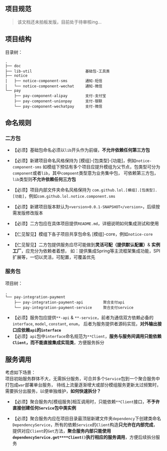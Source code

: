 ## 项目规范

> 该文档还未拍板发版，目前处于待审核ing...

## 项目结构

目录树：
```
.
├── doc
├── lib-util                        基础包-工具类
├── notice                          
│   ├── notice-component-sms        通知-短信
│   └── notice-component-wechat     通知-微信
└── pay
    ├── pay-component-alipay        支付-支付宝
    ├── pay-component-unionpay      支付-银联
    └── pay-component-wechatpay     支付-微信
```

## 命名规则

### 二方包
- 【必须】基础包命名必须以`lib`开头作为前缀，**不允许依赖任何第三方包**
- 【必须】新建项目命名风格保持为 [模组]-[包类型]-[功能]，例如`notice-component-sms`
如模组下预估有多个项目应提升模组为父节点，包类型可分为`component`或者`lib`，其中`compoent`类型意为业务集中包，
可依赖第三方包，`lib`类型则**不允许依赖任何三方包**

- 【必须】项目内部文件夹命名风格保持为 `com.github.lol.[模组].[包类型].[功能]`，例如`com.github.lol.notice.component.sms`
- 【必须】新建项目版本默认为`<version>0.0.1-SNAPSHOT</version>`，后续按需发版修改版本
- 【必须】二方包应在具体项目提供`README.md`，详细说明如何集成测试和使用
- 【仁见智见】模组下各子项目共享包命名 [模组]-core，例如`notice-core`
- 【仁见智见】二方包提供服务应尽可能做到**灵活可配（提供默认配置）**& **实例工厂**，应充分为依赖者着想，
如：提供集成Spring等主流框架集成功能，SPI扩展等，一切以灵活，可配置，可覆盖优先

### 服务包

项目树：
```
.
└── pay-integration-payment                       
    ├── pay-integration-payment-api         聚合支付api
    └── pay-integration-payment-service     聚合支付service
```
- 【必须】服务包应提供`**-api` & `**-service`，前者为通信双方依赖必备的`interface`, `model`, `constant`, `enum`，
后者为服务提供者源码实现，**对外输出接口应依赖`api`的`interface`**
- 【必须】`api`包中`interface`命名规范为`**Client`，**服务与服务间调用只能依赖`Client`，而不能直接集成实现类**，方便服务拆分


## 服务调用

考虑如下场景：<br>
项目初始服务群体不大，无需拆分服务，可合并多个`Service`包到一个聚合服务中打包成`war`部署单台服务，
待线上流量逐渐增大或部分模组服务更新太过频繁时，需要拆分出服务，以便单独维护，**如何快速拆分？**

- 【必须】聚合服务内[模组服务]相互调用时，只能依赖`**Client`接口，**不予许直接创建任何`Service`包中类实例**

- 【必须】聚合服务内应在项目目录最顶层新建文件夹`dependency`下创建类命名`DependencyService`，所有的依赖`Service`的`Client`构造**只允许在内部完成**，
提供对应`Client`的`Get`方法，**聚合服务内部只能使用`dependencyService.get****Client()`执行相应的服务调用**，方便后续拆分服务